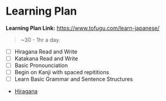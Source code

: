 # Learning Plan
**Learning Plan Link:** https://www.tofugu.com/learn-japanese/
> ~30 - 1hr a day.
- [ ] Hiragana Read and Write
- [ ] Katakana Read and Write
- [ ] Basic Pronounciation
- [ ] Begin on Kanji with spaced repititions
- [ ] Learn Basic Grammar and Sentence Structures
+ [Hiragana](Japanese/Hiragana)